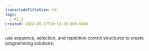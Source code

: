 ```yaml
---
transcludeTitleSize: h4
tags:
  - A2.2
created: 2024-09-27T10:53:39.000-0400
---
```

use sequence, selection, and repetition control structures to create programming solutions;